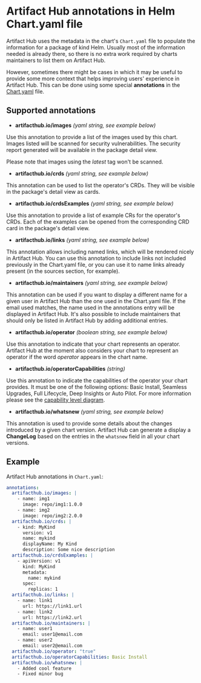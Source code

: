 # Artifact Hub annotations in Helm Chart.yaml file

Artifact Hub uses the metadata in the chart's `Chart.yaml` file to populate the information for a package of kind Helm. Usually most of the information needed is already there, so there is no extra work required by charts maintainers to list them on Artifact Hub.

However, sometimes there might be cases in which it may be useful to provide some more context that helps improving users' experience in Artifact Hub. This can be done using some special **annotations** in the [Chart.yaml](https://helm.sh/docs/topics/charts/#the-chartyaml-file) file.

## Supported annotations

- **artifacthub.io/images** *(yaml string, see example below)*

Use this annotation to provide a list of the images used by this chart. Images listed will be scanned for security vulnerabilities. The security report generated will be available in the package detail view.

Please note that images using the *latest* tag won't be scanned.

- **artifacthub.io/crds** *(yaml string, see example below)*

This annotation can be used to list the operator's CRDs. They will be visible in the package's detail view as cards.

- **artifacthub.io/crdsExamples** *(yaml string, see example below)*

Use this annotation to provide a list of example CRs for the operator's CRDs. Each of the examples can be opened from the corresponding CRD card in the package's detail view.

- **artifacthub.io/links** *(yaml string, see example below)*

This annotation allows including named links, which will be rendered nicely in Artifact Hub. You can use this annotation to include links not included previously in the Chart.yaml file, or you can use it to name links already present (in the sources section, for example).

- **artifacthub.io/maintainers** *(yaml string, see example below)*

This annotation can be used if you want to display a different name for a given user in Artifact Hub than the one used in the Chart.yaml file. If the email used matches, the name used in the annotations entry will be displayed in Artifact Hub. It's also possible to include maintainers that should only be listed in Artifact Hub by adding additional entries.

- **artifacthub.io/operator** *(boolean string, see example below)*

Use this annotation to indicate that your chart represents an operator. Artifact Hub at the moment also considers your chart to represent an operator if the word *operator* appears in the chart name.

- **artifacthub.io/operatorCapabilities** *(string)*

Use this annotation to indicate the capabilities of the operator your chart provides. It must be one of the following options: Basic Install, Seamless Upgrades, Full Lifecycle, Deep Insights or Auto Pilot. For more information please see the [capability level diagram](https://artifacthub.io/static/media/capability-level-diagram.svg).

- **artifacthub.io/whatsnew** *(yaml string, see example below)*

This annotation is used to provide some details about the changes introduced by a given chart version. Artifact Hub can generate a display a **ChangeLog** based on the entries in the `whatsnew` field in all your chart versions.

## Example

Artifact Hub annotations in `Chart.yaml`:

```yaml
annotations:
  artifacthub.io/images: |
    - name: img1
      image: repo/img1:1.0.0
    - name: img2
      image: repo/img2:2.0.0
  artifacthub.io/crds: |
    - kind: MyKind
      version: v1
      name: mykind
      displayName: My Kind
      description: Some nice description
  artifacthub.io/crdsExamples: |
    - apiVersion: v1
      kind: MyKind
      metadata:
        name: mykind
      spec:
        replicas: 1
  artifacthub.io/links: |
    - name: link1
      url: https://link1.url
    - name: link2
      url: https://link2.url
  artifacthub.io/maintainers: |
    - name: user1
      email: user1@email.com
    - name: user2
      email: user2@email.com
  artifacthub.io/operator: "true"
  artifacthub.io/operatorCapabilities: Basic Install
  artifacthub.io/whatsnew: |
    - Added cool feature
    - Fixed minor bug
```
